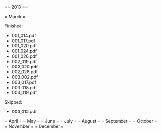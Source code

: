  == 2013 ==
 
 = March =

Finished:
 
- 001_014.pdf
- 001_017.pdf
- 001_020.pdf
- 001_024.pdf
- 001_026.pdf
- 002_019.pdf
- 002_020.pdf
- 002_028.pdf
- 003_002.pdf
- 003_017.pdf
- 003_018.pdf
- 003_019.pdf

Skipped:

- 003_015.pdf

 = April =
 = May =
 = June =
 = July =
 = August =
 = September =
 = October =
 = November =
 = December =
